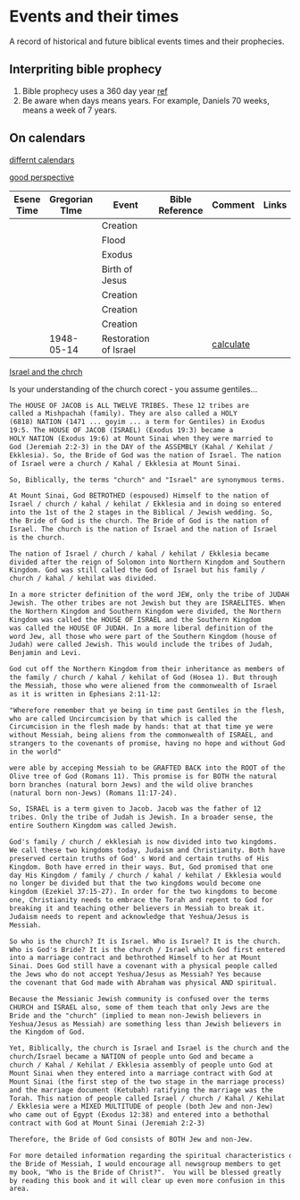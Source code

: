 # Events and their times

A record of historical and future biblical events times and their prophecies.

## Interpriting bible prophecy

1. Bible prophecy uses a 360 day year [ref]()
1. Be aware when days means years. For example, Daniels 70 weeks, means a week of 7 years.

## On calendars

[differnt calendars](https://www.becomingonestickinhishand.com/calendars.html)

[good perspective](https://www.hebrew4christians.com/Holidays/Calendar/calendar.html)

| Esene Time | Gregorian TIme | Event | Bible Reference | Comment | Links |
|---|---|---|---|---|---|
|||Creation||||
|||Flood||||
|||Exodus||||
|||Birth of Jesus||||
|||Creation||||
|||Creation||||
|||Creation||||
|| 1948-05-14 |Restoration of Israel|| [calculate](https://www.hebroots.org/hebrootsarchive/9808/9808_m.html#:~:text=On%20May%2014%2C%201948%2C%20the%20Jewish%20people%20proclaimed,as%20a%20sovereign%2C%20independent%20state%20among%20the%20nations.) |



[Israel and the chrch](https://www.hebroots.org/hebrootsarchive/9802/980225_c.html)

Is your understanding of the church corect - you assume gentiles...

```txt
The HOUSE OF JACOB is ALL TWELVE TRIBES. These 12 tribes are 
called a Mishpachah (family). They are also called a HOLY 
(6818) NATION (1471 ... goyim ... a term for Gentiles) in Exodus 
19:5. The HOUSE OF JACOB (ISRAEL) (Exodus 19:3) became a 
HOLY NATION (Exodus 19:6) at Mount Sinai when they were married to 
God (Jeremiah 2:2-3) in the DAY of the ASSEMBLY (Kahal / Kehilat / 
Ekklesia). So, the Bride of God was the nation of Israel. The nation 
of Israel were a church / Kahal / Ekklesia at Mount Sinai. 

So, Biblically, the terms "church" and "Israel" are synonymous terms. 

At Mount Sinai, God BETROTHED (espoused) Himself to the nation of 
Israel / church / kahal / kehilat / Ekklesia and in doing so entered 
into the 1st of the 2 stages in the Biblical / Jewish wedding. So, 
the Bride of God is the church. The Bride of God is the nation of 
Israel. The church is the nation of Israel and the nation of Israel 
is the church. 

The nation of Israel / church / kahal / kehilat / Ekklesia became 
divided after the reign of Solomon into Northern Kingdom and Southern 
Kingdom. God was still called the God of Israel but his family / 
church / kahal / kehilat was divided. 

In a more stricter definition of the word JEW, only the tribe of JUDAH is 
Jewish. The other tribes are not Jewish but they are ISRAELITES. When 
the Northern Kingdom and Southern Kingdom were divided, the Northern 
Kingdom was called the HOUSE OF ISRAEL and the Southern Kingdom 
was called the HOUSE OF JUDAH. In a more liberal definition of the 
word Jew, all those who were part of the Southern Kingdom (house of 
Judah) were called Jewish. This would include the tribes of Judah, 
Benjamin and Levi.

God cut off the Northern Kingdom from their inheritance as members of 
the family / church / kahal / kehilat of God (Hosea 1). But through 
the Messiah, those who were aliened from the commonwealth of Israel 
as it is written in Ephesians 2:11-12:

"Wherefore remember that ye being in time past Gentiles in the flesh, 
who are called Uncircumcision by that which is called the 
Circumcision in the flesh made by hands: that at that time ye were 
without Messiah, being aliens from the commonwealth of ISRAEL, and 
strangers to the covenants of promise, having no hope and without God 
in the world"

were able by acceping Messiah to be GRAFTED BACK into the ROOT of the 
Olive tree of God (Romans 11). This promise is for BOTH the natural 
born branches (natural born Jews) and the wild olive branches 
(natural born non-Jews) (Romans 11:17-24). 

So, ISRAEL is a term given to Jacob. Jacob was the father of 12 
tribes. Only the tribe of Judah is Jewish. In a broader sense, the 
entire Southern Kingdom was called Jewish. 

God's family / church / ekklesiah is now divided into two kingdoms. 
We call these two kingdoms today, Judaism and Christianity. Both have 
preserved certain truths of God' s Word and certain truths of His 
Kingdom. Both have erred in their ways. But, God promised that one 
day His Kingdom / family / church / kahal / kehilat / Ekklesia would 
no longer be divided but that the two kingdoms would become one 
kingdom (Ezekiel 37:15-27). In order for the two kingdoms to become 
one, Christianity needs to embrace the Torah and repent to God for 
breaking it and teaching other believers in Messiah to break it. 
Judaism needs to repent and acknowledge that Yeshua/Jesus is 
Messiah. 

So who is the church? It is Israel. Who is Israel? It is the church. 
Who is God's Bride? It is the church / Israel which God first entered 
into a marriage contract and bethrothed Himself to her at Mount 
Sinai. Does God still have a covenant with a physical people called 
the Jews who do not accept Yeshua/Jesus as Messiah? Yes because
the covenant that God made with Abraham was physical AND spiritual. 

Because the Messianic Jewish community is confused over the terms 
CHURCH and ISRAEL also, some of them teach that only Jews are the 
Bride and the "church" (implied to mean non-Jewish believers in 
Yeshua/Jesus as Messiah) are something less than Jewish believers in 
the Kingdom of God.

Yet, Biblically, the church is Israel and Israel is the church and the 
church/Israel became a NATION of people unto God and became a 
church / Kahal / Kehilat / Ekklesia assembly of people unto God at 
Mount Sinai when they entered into a marriage contract with God at 
Mount Sinai (the first step of the two stage in the marriage process) 
and the marriage document (Ketubah) ratifying the marriage was the 
Torah. This nation of people called Israel / church / Kahal / Kehilat 
/ Ekklesia were a MIXED MULTITUDE of people (both Jew and non-Jew) 
who came out of Egypt (Exodus 12:38) and entered into a bethothal 
contract with God at Mount Sinai (Jeremiah 2:2-3)

Therefore, the Bride of God consists of BOTH Jew and non-Jew.

For more detailed information regarding the spiritual characteristics of 
the Bride of Messiah, I would encourage all newsgroup members to get 
my book, "Who is the Bride of Christ?".  You will be blessed greatly 
by reading this book and it will clear up even more confusion in this 
area.
```